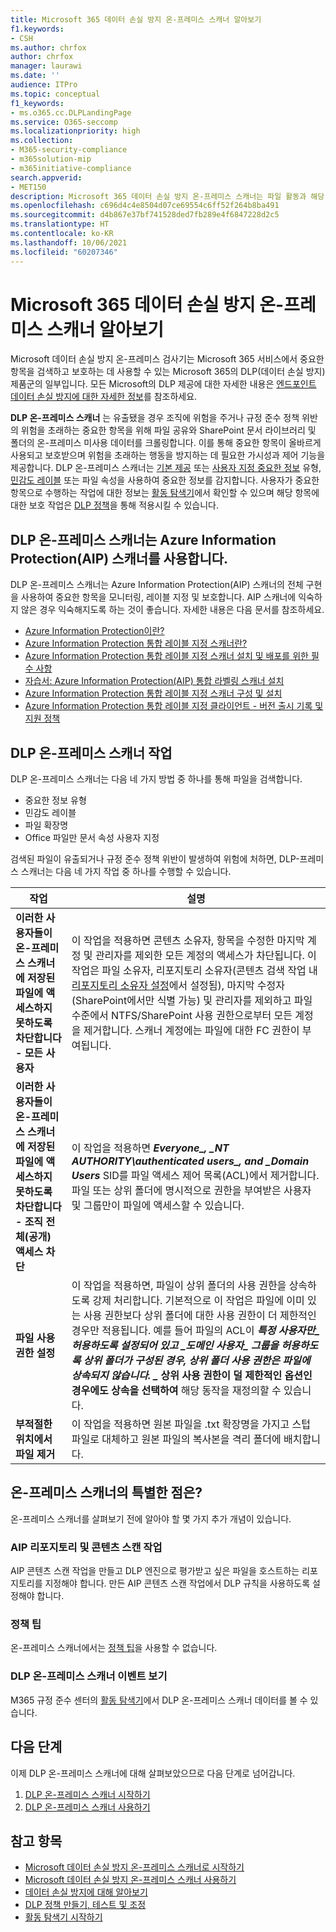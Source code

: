 ```yaml
---
title: Microsoft 365 데이터 손실 방지 온-프레미스 스캐너 알아보기
f1.keywords:
- CSH
ms.author: chrfox
author: chrfox
manager: laurawi
ms.date: ''
audience: ITPro
ms.topic: conceptual
f1_keywords:
- ms.o365.cc.DLPLandingPage
ms.service: O365-seccomp
ms.localizationpriority: high
ms.collection:
- M365-security-compliance
- m365solution-mip
- m365initiative-compliance
search.appverid:
- MET150
description: Microsoft 365 데이터 손실 방지 온-프레미스 스캐너는 파일 활동과 해당 파일에 대한 보호 작업 모니터링을 온-프레미스 파일 공유와 SharePoint 폴더 및 문서 라이브러리로 확대시킵니다. 파일은 AIP(정보 보호) 스캐너로 스캔되어 보호됩니다.
ms.openlocfilehash: c696d4c4e8504d07ce69554c6ff52f264b8ba491
ms.sourcegitcommit: d4b867e37bf741528ded7fb289e4f6847228d2c5
ms.translationtype: HT
ms.contentlocale: ko-KR
ms.lasthandoff: 10/06/2021
ms.locfileid: "60207346"
---
```

# <a name="learn-about-the-microsoft-365-data-loss-prevention-on-premises-scanner"></a>Microsoft 365 데이터 손실 방지 온-프레미스 스캐너 알아보기

Microsoft 데이터 손실 방지 온-프레미스 검사기는 Microsoft 365 서비스에서 중요한 항목을 검색하고 보호하는 데 사용할 수 있는 Microsoft 365의 DLP(데이터 손실 방지) 제품군의 일부입니다. 모든 Microsoft의 DLP 제공에 대한 자세한 내용은 [엔드포인트 데이터 손실 방지에 대한 자세한 정보](dlp-learn-about-dlp.md)를 참조하세요.

**DLP 온-프레미스 스캐너** 는 유출됐을 경우 조직에 위험을 주거나 규정 준수 정책 위반의 위험을 초래하는 중요한 항목을 위해 파일 공유와 SharePoint 문서 라이브러리 및 폴더의 온-프레미스 미사용 데이터를 크롤링합니다. 이를 통해 중요한 항목이 올바르게 사용되고 보호받으며 위험을 초래하는 행동을 방지하는 데 필요한 가시성과 제어 기능을 제공합니다. DLP 온-프레미스 스캐너는 [기본 제공](sensitive-information-type-entity-definitions.md) 또는 [사용자 지정 중요한 정보](create-a-custom-sensitive-information-type.md) 유형, [민감도 레이블](sensitivity-labels.md) 또는 파일 속성을 사용하여 중요한 정보를 감지합니다. 사용자가 중요한 항목으로 수행하는 작업에 대한 정보는 [활동 탐색기](data-classification-activity-explorer.md)에서 확인할 수 있으며 해당 항목에 대한 보호 작업은 [DLP 정책](create-test-tune-dlp-policy.md)을 통해 적용시킬 수 있습니다.

## <a name="the-dlp-on-premises-scanner-relies-on-azure-information-protection-scanner"></a>DLP 온-프레미스 스캐너는 Azure Information Protection(AIP) 스캐너를 사용합니다.

DLP 온-프레미스 스캐너는 Azure Information Protection(AIP) 스캐너의 전체 구현을 사용하여 중요한 항목을 모니터링, 레이블 지정 및 보호합니다. AIP 스캐너에 익숙하지 않은 경우 익숙해지도록 하는 것이 좋습니다. 자세한 내용은 다음 문서를 참조하세요.

- [Azure Information Protection이란?](/azure/information-protection/what-is-information-protection)
- [Azure Information Protection 통합 레이블 지정 스캐너란?](/azure/information-protection/deploy-aip-scanner)
- [Azure Information Protection 통합 레이블 지정 스캐너 설치 및 배포를 위한 필수 사항](/azure/information-protection/deploy-aip-scanner-prereqs)
- [자습서: Azure Information Protection(AIP) 통합 라벨링 스캐너 설치](/azure/information-protection/tutorial-install-scanner)
- [Azure Information Protection 통합 레이블 지정 스캐너 구성 및 설치](/azure/information-protection/deploy-aip-scanner-configure-install)
- [Azure Information Protection 통합 레이블 지정 클라이언트 - 버전 출시 기록 및 지원 정책](/azure/information-protection/rms-client/unifiedlabelingclient-version-release-history)

## <a name="dlp-on-premises-scanner-actions"></a>DLP 온-프레미스 스캐너 작업

DLP 온-프레미스 스캐너는 다음 네 가지 방법 중 하나를 통해 파일을 검색합니다.

- 중요한 정보 유형
- 민감도 레이블
- 파일 확장명
- Office 파일만 문서 속성 사용자 지정 

검색된 파일이 유출되거나 규정 준수 정책 위반이 발생하여 위험에 처하면, DLP-프레미스 스캐너는 다음 네 가지 작업 중 하나를 수행할 수 있습니다.

|작업 |설명  |
|---------|---------|
|**이러한 사용자들이 온-프레미스 스캐너에 저장된 파일에 액세스하지 못하도록 차단합니다 - 모든 사용자** | 이 작업을 적용하면 콘텐츠 소유자, 항목을 수정한 마지막 계정 및 관리자를 제외한 모든 계정의 액세스가 차단됩니다. 이 작업은 파일 소유자, 리포지토리 소유자(콘텐츠 검색 작업 내 [리포지토리 소유자 설정](/azure/information-protection/deploy-aip-scanner-configure-install#use-a-data-loss-prevention-dlp-policy-public-preview)에서 설정됨), 마지막 수정자(SharePoint에서만 식별 가능) 및 관리자를 제외하고 파일 수준에서 NTFS/SharePoint 사용 권한으로부터 모든 계정을 제거합니다. 스캐너 계정에는 파일에 대한 FC 권한이 부여됩니다.|
|**이러한 사용자들이 온-프레미스 스캐너에 저장된 파일에 액세스하지 못하도록 차단합니다 - 조직 전체(공개) 액세스 차단**    |이 작업을 적용하면 **_Everyone_*_, _*_NT AUTHORITY\authenticated users_*_, and _*_Domain Users_** SID를 파일 액세스 제어 목록(ACL)에서 제거합니다. 파일 또는 상위 폴더에 명시적으로 권한을 부여받은 사용자 및 그룹만이 파일에 액세스할 수 있습니다.|
|**파일 사용 권한 설정**|이 작업을 적용하면, 파일이 상위 폴더의 사용 권한을 상속하도록 강제 처리합니다. 기본적으로 이 작업은 파일에 이미 있는 사용 권한보다 상위 폴더에 대한 사용 권한이 더 제한적인 경우만 적용됩니다. 예를 들어 파일의 ACL이 **_특정 사용자_*만_ 허용하도록 설정되어 있고 _*_도메인 사용자_*_ 그룹을 허용하도록 상위 폴더가 구성된 경우, 상위 폴더 사용 권한은 파일에 상속되지 않습니다. _* 상위 사용 권한이 덜 제한적인 옵션인 경우에도 상속을 선택하여** 해당 동작을 재정의할 수 있습니다.|
|**부적절한 위치에서 파일 제거**|이 작업을 적용하면 원본 파일을 .txt 확장명을 가지고 스텁 파일로 대체하고 원본 파일의 복사본을 격리 폴더에 배치합니다. 

## <a name="whats-different-in-the-on-premises-scanner"></a>온-프레미스 스캐너의 특별한 점은?

온-프레미스 스캐너를 살펴보기 전에 알아야 할 몇 가지 추가 개념이 있습니다.

### <a name="aip-repositories-and-content-scan-jobs"></a>AIP 리포지토리 및 콘텐츠 스캔 작업

AIP 콘텐츠 스캔 작업을 만들고 DLP 엔진으로 평가받고 싶은 파일을 호스트하는 리포지토리를 지정해야 합니다. 만든 AIP 콘텐츠 스캔 작업에서 DLP 규칙을 사용하도록 설정해야 합니다.

### <a name="policy-tips"></a>정책 팁

온-프레미스 스캐너에서는 [정책 팁](use-notifications-and-policy-tips.md)을 사용할 수 없습니다.


### <a name="viewing-dlp-on-premises-scanner-events"></a>DLP 온-프레미스 스캐너 이벤트 보기

M365 규정 준수 센터의 [활동 탐색기](data-classification-activity-explorer.md)에서 DLP 온-프레미스 스캐너 데이터를 볼 수 있습니다. 

## <a name="next-steps"></a>다음 단계

이제 DLP 온-프레미스 스캐너에 대해 살펴보았으므로 다음 단계로 넘어갑니다.

1. [DLP 온-프레미스 스캐너 시작하기](dlp-on-premises-scanner-get-started.md)
2. [DLP 온-프레미스 스캐너 사용하기](dlp-on-premises-scanner-use.md)

## <a name="see-also"></a>참고 항목

- [Microsoft 데이터 손실 방지 온-프레미스 스캐너로 시작하기](dlp-on-premises-scanner-get-started.md)
- [Microsoft 데이터 손실 방지 온-프레미스 스캐너 사용하기](dlp-on-premises-scanner-use.md)
- [데이터 손실 방지에 대해 알아보기](dlp-learn-about-dlp.md)
- [DLP 정책 만들기, 테스트 및 조정](create-test-tune-dlp-policy.md)
- [활동 탐색기 시작하기](data-classification-activity-explorer.md)